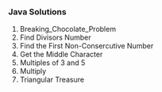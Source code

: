 ### Java Solutions

1. Breaking_Chocolate_Problem 
2. Find Divisors Number 
3. Find the First Non-Consercutive Number
4. Get the Middle Character
5. Multiples of 3 and 5 
6. Multiply
7. Triangular Treasure

